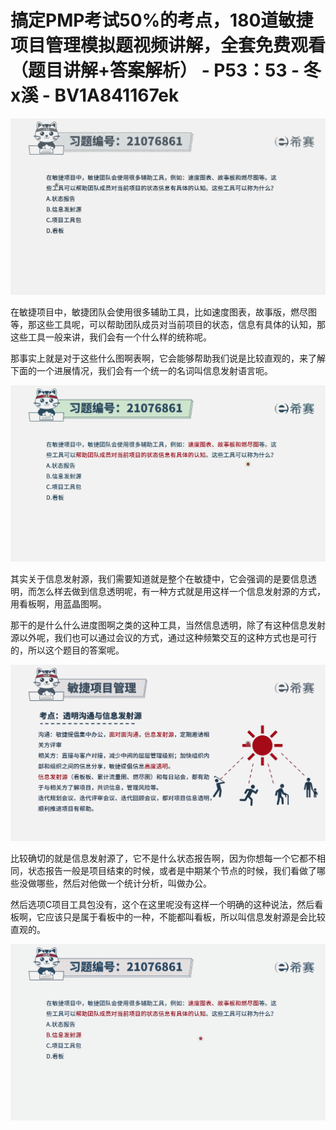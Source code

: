# 搞定PMP考试50%的考点，180道敏捷项目管理模拟题视频讲解，全套免费观看（题目讲解+答案解析） - P53：53 - 冬x溪 - BV1A841167ek

![](img/5e19ce78c5c55ebb1838a230c77b2756_0.png)

在敏捷项目中，敏捷团队会使用很多辅助工具，比如速度图表，故事版，燃尽图等，那这些工具呢，可以帮助团队成员对当前项目的状态，信息有具体的认知，那这些工具一般来讲，我们会有一个什么样的统称呢。

那事实上就是对于这些什么图啊表啊，它会能够帮助我们说是比较直观的，来了解下面的一个进展情况，我们会有一个统一的名词叫信息发射语言呃。



![](img/5e19ce78c5c55ebb1838a230c77b2756_2.png)

其实关于信息发射源，我们需要知道就是整个在敏捷中，它会强调的是要信息透明，而怎么样去做到信息透明呢，有一种方式就是用这样一个信息发射源的方式，用看板啊，用蓝晶图啊。

那干的是什么什么进度图啊之类的这种工具，当然信息透明，除了有这种信息发射源以外呢，我们也可以通过会议的方式，通过这种频繁交互的这种方式也是可行的，所以这个题目的答案呢。



![](img/5e19ce78c5c55ebb1838a230c77b2756_4.png)

比较确切的就是信息发射源了，它不是什么状态报告啊，因为你想每一个它都不相同，状态报告一般是项目结束的时候，或者是中期某个节点的时候，我们看做了哪些没做哪些，然后对他做一个统计分析，叫做办公。

然后选项C项目工具包没有，这个在这里呢没有这样一个明确的这种说法，然后看板啊，它应该只是属于看板中的一种，不能都叫看板，所以叫信息发射源是会比较直观的。



![](img/5e19ce78c5c55ebb1838a230c77b2756_6.png)